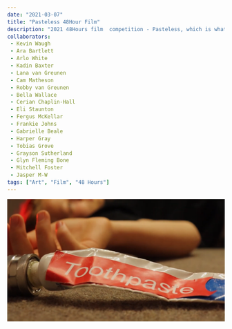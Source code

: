 ```yaml
---
date: "2021-03-07"
title: "Pasteless 48Hour Film"
description: "2021 48Hours film  competition - Pasteless, which is what happens when you use an inside joke as a film."
collaborators:
 - Kevin Waugh
 - Ara Bartlett
 - Arlo White
 - Kadin Baxter
 - Lana van Greunen
 - Cam Matheson
 - Robby van Greunen
 - Bella Wallace
 - Cerian Chaplin-Hall
 - Eli Staunton
 - Fergus McKellar
 - Frankie Johns
 - Gabrielle Beale
 - Harper Gray
 - Tobias Grove
 - Grayson Sutherland
 - Glyn Fleming Bone
 - Mitchell Foster
 - Jasper M-W
tags: ["Art", "Film", "48 Hours"]
---
```


<!-- [Watch Here! ... actually please don't.<br><br> -->

<script>
    import YoutubeEmbed from "$md/YoutubeEmbed.svelte";
</script>

<YoutubeEmbed videoID="VWYWkIEbzR8"/>

![The Ending:large](./ToothpasteScene.png)